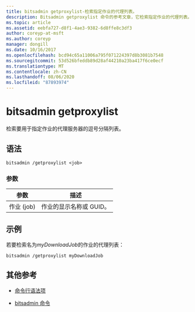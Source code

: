 ```yaml
---
title: bitsadmin getproxylist-检索指定作业的代理列表。
description: Bitsadmin getproxylist 命令的参考文章，它检索指定作业的代理列表。
ms.topic: article
ms.assetid: eebfa727-d8f1-4ae3-9382-6d8ffe8c3df3
author: coreyp-at-msft
ms.author: coreyp
manager: dongill
ms.date: 10/16/2017
ms.openlocfilehash: bcd94c65a11006a795f071224397d8b3081b7548
ms.sourcegitcommit: 53d526bfeddb89d28af44210a23ba417f6ce0ecf
ms.translationtype: MT
ms.contentlocale: zh-CN
ms.lasthandoff: 08/06/2020
ms.locfileid: "87893974"
---
```

# <a name="bitsadmin-getproxylist"></a>bitsadmin getproxylist

检索要用于指定作业的代理服务器的逗号分隔列表。

## <a name="syntax"></a>语法

```
bitsadmin /getproxylist <job>
```

### <a name="parameters"></a>参数

| 参数 | 描述 |
| -------------- | -------------- |
| 作业 (job) | 作业的显示名称或 GUID。 |

## <a name="examples"></a>示例

若要检索名为*myDownloadJob*的作业的代理列表：

```
bitsadmin /getproxylist myDownloadJob
```

## <a name="additional-references"></a>其他参考

- [命令行语法项](command-line-syntax-key.md)

- [bitsadmin 命令](bitsadmin.md)
